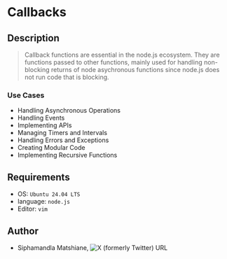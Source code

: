 # Callbacks

## Description
> Callback functions are essential in the node.js ecosystem. They are functions passed to other functions, mainly used for handling non-blocking returns of node asychronous functions since node.js does not run code that is blocking.

### Use Cases
- Handling Asynchronous Operations
- Handling Events
- Implementing APIs
- Managing Timers and Intervals
- Handling Errors and Exceptions
- Creating Modular Code
- Implementing Recursive Functions

## Requirements
- OS: `Ubuntu 24.04 LTS`
- language: `node.js`
- Editor: `vim`

## Author
- Siphamandla Matshiane, ![X (formerly Twitter) URL](https://img.shields.io/twitter/url?url=https%3A%2F%2Fx.com%2FSiphamandl76892)
